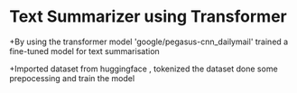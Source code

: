 # Text Summarizer using Transformer

+By using the transformer model 'google/pegasus-cnn_dailymail' trained a fine-tuned model for text summarisation

+Imported dataset from huggingface , tokenized the dataset done some prepocessing and train the model
